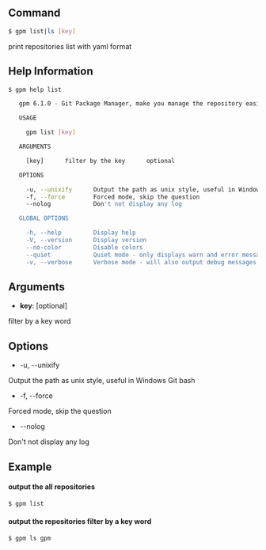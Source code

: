 ## Command

```bash
$ gpm list|ls [key]
```

print repositories list with yaml format

## Help Information

```bash
$ gpm help list

   gpm 6.1.0 - Git Package Manager, make you manage the repository easier

   USAGE

     gpm list [key]

   ARGUMENTS

     [key]      filter by the key      optional

   OPTIONS

     -u, --unixify      Output the path as unix style, useful in Windows Git bash      optional
     -f, --force        Forced mode, skip the question                                 optional
     --nolog            Don't not display any log                                      optional

   GLOBAL OPTIONS

     -h, --help         Display help
     -V, --version      Display version
     --no-color         Disable colors
     --quiet            Quiet mode - only displays warn and error messages
     -v, --verbose      Verbose mode - will also output debug messages
```

## Arguments

- **key**: [optional]
    
filter by a key word

## Options

- -u, --unixify

Output the path as unix style, useful in Windows Git bash

- -f, --force

Forced mode, skip the question

- --nolog

Don't not display any log

## Example

#### output the all repositories

```bash
$ gpm list
```

#### output the repositories filter by a key word

```bash
$ gpm ls gpm
```